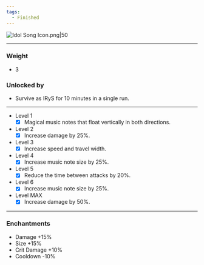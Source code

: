 ```yaml
---
tags:
  - Finished
---
```

![Idol Song Icon.png|50](https://holocure.wiki.gg/images/e/ea/Idol_Song_Icon.png)

---
### Weight
- 3
### Unlocked by
- Survive as IRyS for 10 minutes in a single run.
---
- Level 1
	- [x] Magical music notes that float vertically in both directions.
- Level 2
	- [x] Increase damage by 25%.
- Level 3
	- [x] Increase speed and travel width.
- Level 4
	- [x] Increase music note size by 25%.
- Level 5
	- [x] Reduce the time between attacks by 20%.
- Level 6
	- [x] Increase music note size by 25%.
- Level MAX
	- [x] Increase damage by 50%.
---
### Enchantments
- Damage +15%
- Size +15%
- Crit Damage +10%
- Cooldown -10%